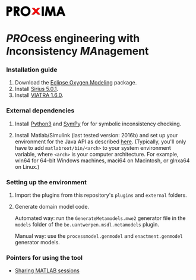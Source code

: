 <img src="https://github.com/david-istvan/icm/blob/master/branding/logo.png" width="160">

# *PRO*cess engineering with *I*nconsistency *MA*nagement

<!---
Our prototype tool aims to enhance engineering processes by managing potential inconsistencies emering in collaborative modeling settings. The tool is built on top of the Eclipse platform and is available as a set of Eclipse plugins. (See the installation guide.)

The features of the framework include:
 -  A visual process modeler based on the extended FTG+PM formalism that enables modeling languages and system properties in conjuction with processes.
 -  A process optimization module, that augments the process with the appropriate inconsistency management techniques.
 -  The catalogue of inconsistency patterns and the catalogue of management patterns is fully extensible.


### Architecture
![alt text](https://dl.dropboxusercontent.com/u/44011277/icm/architecture.png "Architectural overview")

### Versioning and roadmap
The first public release is planned for Summer of 2016.
-->

### Installation guide
1. Download the [Eclipse Oxygen Modeling](http://www.eclipse.org/downloads/packages/eclipse-modeling-tools/oxygenr) package.
2. Install [Sirius 5.0.1](http://download.eclipse.org/sirius/updates/releases/5.0.1/oxygen).
3. Install [VIATRA 1.6.0](http://download.eclipse.org/viatra/updates/release).

### External dependencies
1. Install [Python3](https://www.python.org/download/releases/3.0/) and [SymPy](http://www.sympy.org) for  for symbolic inconsistency checking.

2. Install Matlab/Simulink (last tested version: 2016b) and set up your environment for the Java API as described [here](https://nl.mathworks.com/help/matlab/matlab_external/setup-environment.html). (Typically, you'll only have to add ```matlabroot/bin/<arch>``` to your system environment variable, where ```<arch>``` is your computer architecture. For example, win64 for 64–bit Windows machines, maci64 on Macintosh, or glnxa64 on Linux.)

### Setting up the environment
1. Import the plugins from this repository's ```plugins``` and ```external``` folders.
2. Generate domain model code.

   Automated way: run the ```GenerateMetamodels.mwe2``` generator file in the ```models``` folder of the ```be.uantwerpen.msdl.metamodels``` plugin.

   Manual way: use the ```processmodel.genmodel``` and ```enactment.genmodel``` generator models.
   
### Pointers for using the tool
 - [Sharing MATLAB sessions](https://nl.mathworks.com/help/matlab/ref/matlab.engine.shareengine.html)
